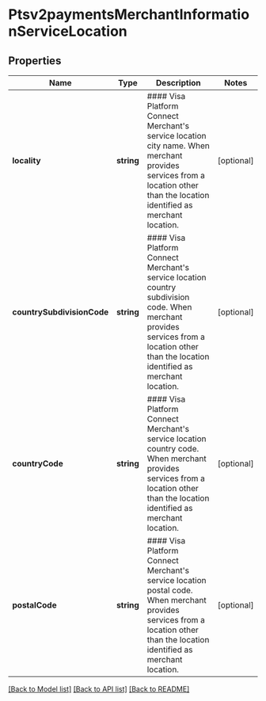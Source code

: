 # Ptsv2paymentsMerchantInformationServiceLocation

## Properties
Name | Type | Description | Notes
------------ | ------------- | ------------- | -------------
**locality** | **string** | #### Visa Platform Connect  Merchant&#39;s service location city name. When merchant provides services from a location other than the location identified as merchant location. | [optional] 
**countrySubdivisionCode** | **string** | #### Visa Platform Connect  Merchant&#39;s service location country subdivision code. When merchant provides services from a location other than the location identified as merchant location. | [optional] 
**countryCode** | **string** | #### Visa Platform Connect  Merchant&#39;s service location country code. When merchant provides services from a location other than the location identified as merchant location. | [optional] 
**postalCode** | **string** | #### Visa Platform Connect  Merchant&#39;s service location postal code. When merchant provides services from a location other than the location identified as merchant location. | [optional] 

[[Back to Model list]](../README.md#documentation-for-models) [[Back to API list]](../README.md#documentation-for-api-endpoints) [[Back to README]](../README.md)


